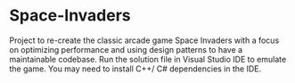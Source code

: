 # Space-Invaders

Project to re-create the classic arcade game Space Invaders with a focus on optimizing performance and using design patterns to have a maintainable codebase.
Run the solution file in Visual Studio IDE to emulate the game.  You may need to install C++/ C# dependencies in the IDE.
